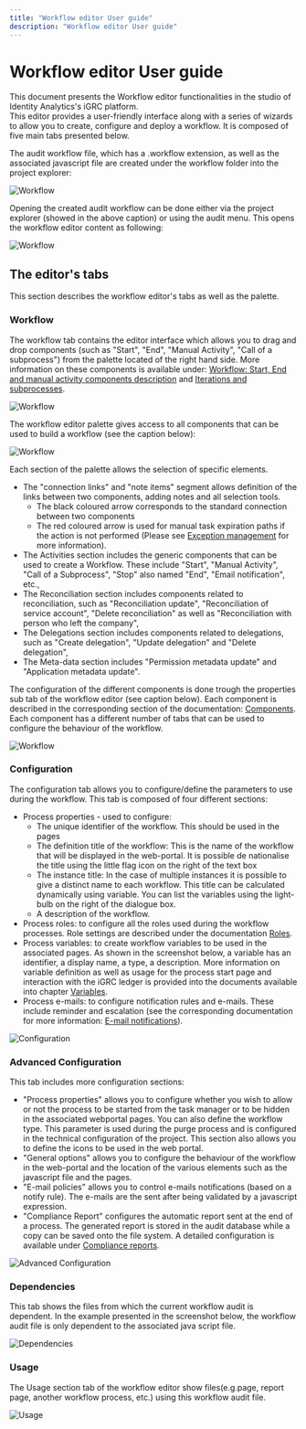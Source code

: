 ```yaml
---
title: "Workflow editor User guide"
description: "Workflow editor User guide"
---
```


# Workflow editor User guide

This document presents the Workflow editor functionalities in the studio of Identity Analytics's iGRC platform.  
This editor provides a user-friendly interface along with a series of wizards to allow you to create, configure and deploy a workflow. It is composed of five main tabs presented below.  

The audit workflow file, which has a .workflow extension, as well as the associated javascript file are created under the workflow folder into the project explorer:  

![Workflow](./images/Image_Documentation39.png "Workflow")  

Opening the created audit workflow can be done either via the project explorer (showed in the above caption) or using the audit menu. This opens the workflow editor content as following:  

![Workflow](./images/Image_Documentation43_bis7.png "Workflow")  

## The editor's tabs

This section describes the workflow editor's tabs as well as the palette.

### Workflow

The workflow tab contains the editor interface which allows you to drag and drop components (such as "Start", "End", "Manual Activity", "Call of a subprocess") from the palette located of the right hand side. More information on these components is available under: [Workflow: Start, End and manual activity components description](./11-components#start-or-manual-activity-component) and [Iterations and subprocesses](./06-iterations-and-subprocesses).  

![Workflow](./images/Image_Documentation43.png "Workflow")  

The workflow editor palette gives access to all components that can be used to build a workflow (see the caption below):  

![Workflow](./images/Image_Documentation44_BIS.png "Workflow")  

Each section of the palette allows the selection of specific elements.  

- The "connection links" and "note items" segment allows definition of the links between two components, adding notes and all selection tools.
  - The black coloured arrow corresponds to the standard connection between two components
  - The red coloured arrow is used for manual task expiration paths if the action is not performed (Please see [Exception management](./13-exception-management) for more information).
- The Activities section includes the generic components that can be used to create a Workflow. These include "Start", "Manual Activity", "Call of a Subprocess", "Stop" also named "End", "Email notification", etc.,
- The Reconciliation section includes components related to reconciliation, such as "Reconciliation update", "Reconciliation of service account", "Delete reconciliation" as well as "Reconciliation with person who left the company",
- The Delegations section includes components related to delegations, such as "Create delegation", "Update delegation" and "Delete delegation",
- The Meta-data section includes "Permission metadata update" and "Application metadata update".

The configuration of the different components is done trough the properties sub tab of the workflow editor (see caption below). Each component is described in the corresponding section of the documentation: [Components](./11-components). Each component has a different number of tabs that can be used to configure the behaviour of the workflow.

![Workflow](./images/WorkflowProperties.png "Workflow")  

### Configuration

The configuration tab allows you to configure/define the parameters to use during the workflow. This tab is composed of four different sections:  

- Process properties - used to configure:
  - The unique identifier of the workflow. This should be used in the pages
  - The definition title of the workflow: This is the name of the workflow that will be displayed in the web-portal. It is possible de nationalise the title using the little flag icon on the right of the text box
  - The instance title: In the case of multiple instances it is possible to give a distinct name to each workflow. This title can be calculated dynamically using variable. You can list the variables using the light-bulb on the right of the dialogue box.
  - A description of the workflow.
- Process roles: to configure all the roles used during the workflow processes. Role settings are described under the documentation [Roles](./03-roles).
- Process variables: to create workflow variables to be used in the associated pages. As shown in the screenshot below, a variable has an identifier, a display name, a type, a description. More information on variable definition as well as usage for the process start page and interaction with the iGRC ledger is provided into the documents available into chapter [Variables](./04-variables).
- Process e-mails: to configure notification rules and e-mails. These include reminder and escalation (see the corresponding documentation for more information: [E-mail notifications](./07-email-notifications)).  

![Configuration](./images/Image_Documentation58.png "Configuration")  

### Advanced Configuration

This tab includes more configuration sections:  

- "Process properties" allows you to configure whether you wish to allow or not the process to be started from the task manager or to be hidden in the associated webportal pages. You can also define the workflow type. This parameter is used during the purge process and is configured in the technical configuration of the project. This section also allows you to define the icons to be used in the web portal.
- "General options" allows you to configure the behaviour of the workflow in the web-portal and the location of the various elements such as the javascript file and the pages.
- "E-mail policies" allows you to control e-mails notifications (based on a notify rule). The e-mails are the sent after being validated by a javascript expression.
- "Compliance Report" configures the automatic report sent at the end of a process. The generated report is stored in the audit database while a copy can be saved onto the file system. A detailed configuration is available under [Compliance reports](./11-components#workflow-compliance-reports).  

![Advanced Configuration](./images/Image_Documentation46.png "Advanced Configuration")  

### Dependencies

This tab shows the files from which the current workflow audit is dependent. In the example presented in the screenshot below, the workflow audit file is only dependent to the associated java script file.  

![Dependencies](./images/Image_Documentation47.png "Dependencies")  

### Usage

The Usage section tab of the workflow editor show files(e.g.page, report page, another workflow process, etc.) using this workflow audit file.  

![Usage](./images/Image_Documentation48.png "Usage")  
